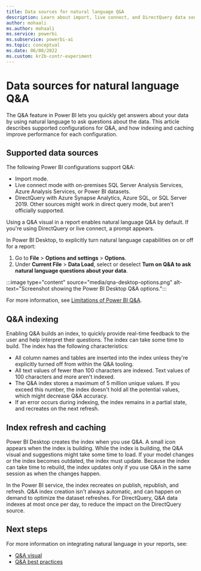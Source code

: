 ```yaml
---
title: Data sources for natural language Q&A
description: Learn about import, live connect, and DirectQuery data sources for Power BI natural language Q&A. Understand Q&A indexing and caching.
author: mohaali
ms.author: mohaali
ms.service: powerbi
ms.subservice: powerbi-ai
ms.topic: conceptual
ms.date: 06/08/2022
ms.custom: kr2b-contr-experiment
---
```


# Data sources for natural language Q&A

The Q&A feature in Power BI lets you quickly get answers about your data by using natural language to ask questions about the data. This article describes supported configurations for Q&A, and how indexing and caching improve performance for each configuration.

## Supported data sources

The following Power BI configurations support Q&A:

- Import mode.
- Live connect mode with on-premises SQL Server Analysis Services, Azure Analysis Services, or Power BI datasets.
- DirectQuery with Azure Synapse Analytics, Azure SQL, or SQL Server 2019. Other sources might work in direct query mode, but aren't officially supported.

Using a Q&A visual in a report enables natural language Q&A by default. If you're using DirectQuery or live connect, a prompt appears.

In Power BI Desktop, to explicitly turn natural language capabilities on or off for a report:

1. Go to **File** > **Options and settings** > **Options**.
1. Under **Current File** > **Data Load**, select or deselect **Turn on Q&A to ask natural language questions about your data**.

:::image type="content" source="media/qna-desktop-options.png" alt-text="Screenshot showing the Power BI Desktop Q&A options.":::

For more information, see [Limitations of Power BI Q&A](q-and-a-limitations.md).

## Q&A indexing

Enabling Q&A builds an index, to quickly provide real-time feedback to the user and help interpret their questions. The index can take some time to build. The index has the following characteristics:

- All column names and tables are inserted into the index unless they're explicitly turned off from within the Q&A tooling.
- All text values of fewer than 100 characters are indexed. Text values of 100 characters and more aren't indexed.
- The Q&A index stores a maximum of 5 million unique values. If you exceed this number, the index doesn't hold all the potential values, which might decrease Q&A accuracy.
- If an error occurs during indexing, the index remains in a partial state, and recreates on the next refresh.

## Index refresh and caching

Power BI Desktop creates the index when you use Q&A. A small icon appears when the index is building. While the index is building, the Q&A visual and suggestions might take some time to load. If your model changes or the index becomes outdated, the index must update. Because the index can take time to rebuild, the index updates only if you use Q&A in the same session as when the changes happen.

In the Power BI service, the index recreates on publish, republish, and refresh. Q&A index creation isn't always automatic, and can happen on demand to optimize the dataset refreshes. For DirectQuery, Q&A data indexes at most once per day, to reduce the impact on the DirectQuery source.

## Next steps

For more information on integrating natural language in your reports, see:

* [Q&A visual](../visuals/power-bi-visualization-q-and-a.md)
* [Q&A best practices](q-and-a-best-practices.md)

